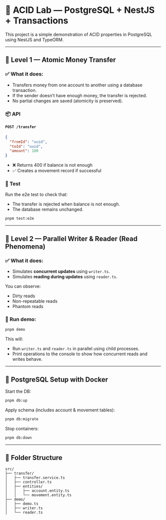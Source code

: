 # 💾 ACID Lab — PostgreSQL + NestJS + Transactions

This project is a simple demonstration of ACID properties in PostgreSQL using NestJS and TypeORM.

---

## 🧪 Level 1 — Atomic Money Transfer

### ✅ What it does:
- Transfers money from one account to another using a database transaction.
- If the sender doesn’t have enough money, the transfer is rejected.
- No partial changes are saved (atomicity is preserved).

### 📦 API

#### `POST /transfer`
```json
{
  "fromId": "uuid",
  "toId": "uuid",
  "amount": 100
}
```

- ❌ Returns 400 if balance is not enough
- ✅ Creates a movement record if successful

### 🧪 Test

Run the e2e test to check that:
- The transfer is rejected when balance is not enough.
- The database remains unchanged.

```bash
pnpm test:e2e
```

---

## 🔁 Level 2 — Parallel Writer & Reader (Read Phenomena)

### ✅ What it does:
- Simulates **concurrent updates** using `writer.ts`.
- Simulates **reading during updates** using `reader.ts`.

You can observe:
- Dirty reads
- Non-repeatable reads
- Phantom reads

### 🔄 Run demo:

```bash
pnpm demo
```

This will:
- Run `writer.ts` and `reader.ts` in parallel using child processes.
- Print operations to the console to show how concurrent reads and writes behave.

---

## 🐳 PostgreSQL Setup with Docker

Start the DB:
```bash
pnpm db:up
```

Apply schema (includes account & movement tables):
```bash
pnpm db:migrate
```

Stop containers:
```bash
pnpm db:down
```

---

## 📁 Folder Structure

```
src/
├── transfer/
│   ├── transfer.service.ts
│   ├── controller.ts
│   ├── entities/
│   │   ├── account.entity.ts
│   │   └── movement.entity.ts
├── demo/
│   ├── demo.ts
│   ├── writer.ts
│   └── reader.ts
```

